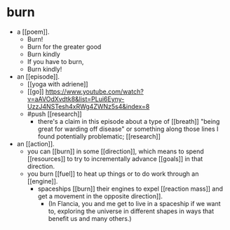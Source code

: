 # burn
- a [[poem]].
  - Burn!
  - Burn for the greater good
  - Burn kindly
  - If you have to burn,
  - Burn kindly!
- an [[episode]].
	- [[yoga with adriene]]
	- [[go]] https://www.youtube.com/watch?v=aAVOdXvdtk8&list=PLui6Eyny-UzzJ4NSTesh4xRWg4ZWNz5s4&index=8
	- #push [[research]]
		- there's a claim in this episode about a type of [[breath]] "being great for warding off disease" or something along those lines I found potentially problematic; [[research]]
- an [[action]].
	- you can [[burn]] in some [[direction]], which means to spend [[resources]] to try to incrementally advance [[goals]] in that direction.
	- you burn [[fuel]] to heat up things or to do work through an [[engine]].
		- spaceships [[burn]] their engines to expel [[reaction mass]] and get a movement in the opposite direction]].
			- (In Flancia, you and me get to live in a spaceship if we want to, exploring the universe in different shapes in ways that benefit us and many others.)
